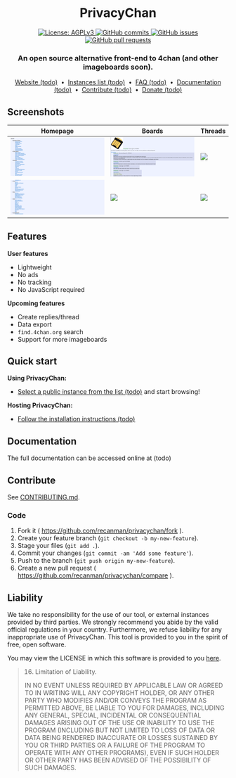 <div align="center">
  <h1>PrivacyChan</h1>

  <a href="https://www.gnu.org/licenses/agpl-3.0.en.html">
    <img alt="License: AGPLv3" src="https://shields.io/badge/License-AGPL%20v3-blue.svg">
  </a>
  <a href="https://github.com/recanman/privacychan/commits/main">
    <img alt="GitHub commits" src="https://img.shields.io/github/commit-activity/y/recanman/privacychan?color=red&label=commits">
  </a>
  <a href="https://github.com/recanman/privacychan/issues">
    <img alt="GitHub issues" src="https://img.shields.io/github/issues/recanman/privacychan?color=important">
  </a>
  <a href="https://github.com/recanman/privacychan/pulls">
    <img alt="GitHub pull requests" src="https://img.shields.io/github/issues-pr/recanman/privacychan?color=blueviolet">
  </a>

  <h3>An open source alternative front-end to 4chan (and other imageboards soon).</h3>

  <a href="#">Website (todo)</a>
  &nbsp;•&nbsp;
  <a href="#">Instances list (todo)</a>
  &nbsp;•&nbsp;
  <a href="#">FAQ (todo)</a>
  &nbsp;•&nbsp;
  <a href="#">Documentation (todo)</a>
  &nbsp;•&nbsp;
  <a href="#contribute">Contribute (todo)</a>
  &nbsp;•&nbsp;
  <a href="#">Donate (todo)</a>
</div>

## Screenshots

| Homepage                            | Boards                              | Threads                               |
|-------------------------------------|-------------------------------------|---------------------------------------|
| ![](screenshots/01-homepage.png)    | ![](screenshots/03-boards.png)      | ![](screenshots/05-thread.png)        |
| ![](screenshots/02-homepage.png)    | ![](screenshots/04-boards.png)      | ![](screenshots/06-thread.png)        |

## Features

**User features**
- Lightweight
- No ads
- No tracking
- No JavaScript required

**Upcoming features**
- Create replies/thread
- Data export
- `find.4chan.org` search
- Support for more imageboards

## Quick start

**Using PrivacyChan:**

- [Select a public instance from the list (todo)](#) and start browsing!

**Hosting PrivacyChan:**

- [Follow the installation instructions (todo)](#)

## Documentation

The full documentation can be accessed online at (todo)

<!--### Extensions

We highly recommend the use of [Privacy Redirect](https://github.com/SimonBrazell/privacy-redirect#get),
a browser extension that automatically redirects 4chan URLs to any PrivacyChan instance.

The documentation contains a list of browser extensions that we recommended to use along with PrivacyChan.

You can read more here: (todo)-->

## Contribute

See [CONTRIBUTING.md](./CONTRIUBTING.md).

### Code

1.  Fork it ( https://github.com/recanman/privacychan/fork ).
1.  Create your feature branch (`git checkout -b my-new-feature`).
1.  Stage your files (`git add .`).
1.  Commit your changes (`git commit -am 'Add some feature'`).
1.  Push to the branch (`git push origin my-new-feature`).
1.  Create a new pull request ( https://github.com/recanman/privacychan/compare ).

## Liability

We take no responsibility for the use of our tool, or external instances
provided by third parties. We strongly recommend you abide by the valid
official regulations in your country. Furthermore, we refuse liability
for any inappropriate use of PrivacyChan. This tool is provided to you
in the spirit of free, open software.

You may view the LICENSE in which this software is provided to you [here](./LICENSE).

>   16. Limitation of Liability.
>
> IN NO EVENT UNLESS REQUIRED BY APPLICABLE LAW OR AGREED TO IN WRITING
WILL ANY COPYRIGHT HOLDER, OR ANY OTHER PARTY WHO MODIFIES AND/OR CONVEYS
THE PROGRAM AS PERMITTED ABOVE, BE LIABLE TO YOU FOR DAMAGES, INCLUDING ANY
GENERAL, SPECIAL, INCIDENTAL OR CONSEQUENTIAL DAMAGES ARISING OUT OF THE
USE OR INABILITY TO USE THE PROGRAM (INCLUDING BUT NOT LIMITED TO LOSS OF
DATA OR DATA BEING RENDERED INACCURATE OR LOSSES SUSTAINED BY YOU OR THIRD
PARTIES OR A FAILURE OF THE PROGRAM TO OPERATE WITH ANY OTHER PROGRAMS),
EVEN IF SUCH HOLDER OR OTHER PARTY HAS BEEN ADVISED OF THE POSSIBILITY OF
SUCH DAMAGES.